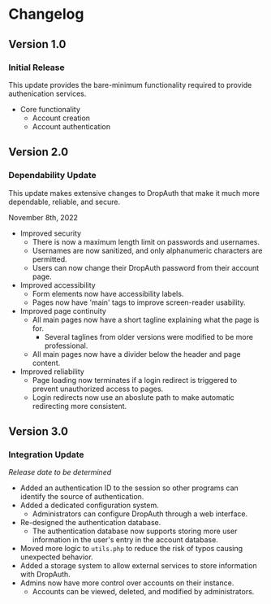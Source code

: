 # Changelog

## Version 1.0

### Initial Release

This update provides the bare-minimum functionality required to provide authenication services.

- Core functionality
    - Account creation
    - Account authentication


## Version 2.0

### Dependability Update

This update makes extensive changes to DropAuth that make it much more dependable, reliable, and secure.

November 8th, 2022

- Improved security
    - There is now a maximum length limit on passwords and usernames.
    - Usernames are now sanitized, and only alphanumeric characters are permitted.
    - Users can now change their DropAuth password from their account page.
- Improved accessibility
    - Form elements now have accessibility labels.
    - Pages now have 'main' tags to improve screen-reader usability.
- Improved page continuity
    - All main pages now have a short tagline explaining what the page is for.
        - Several taglines from older versions were modified to be more professional.
    - All main pages now have a divider below the header and page content.
- Improved reliability
    - Page loading now terminates if a login redirect is triggered to prevent unauthorized access to pages.
    - Login redirects now use an aboslute path to make automatic redirecting more consistent.


## Version 3.0

### Integration Update

*Release date to be determined*

- Added an authentication ID to the session so other programs can identify the source of authentication.
- Added a dedicated configuration system.
    - Administrators can configure DropAuth through a web interface.
- Re-designed the authentication database.
    - The authentication database now supports storing more user information in the user's entry in the account database.
- Moved more logic to `utils.php` to reduce the risk of typos causing unexpected behavior.
- Added a storage system to allow external services to store information with DropAuth.
- Admins now have more control over accounts on their instance.
    - Accounts can be viewed, deleted, and modified by administrators.
